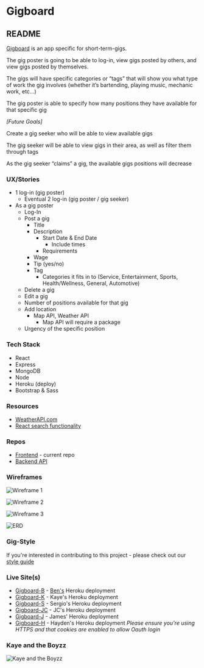 # Gigboard

## README

[Gigboard](https://gig-board.herokuapp.com/gigs) is an app specific for short-term-gigs.

The gig poster is going to be able to log-in, view gigs posted by others, and view gigs posted by themselves.

The gigs will have specific categories or “tags” that will show you what type of work the gig involves (whether it’s bartending, playing music, mechanic work, etc…)

The gig poster is able to specify how many positions they have available for that specific gig

_[Future Goals]_

Create a gig seeker who will be able to view available gigs

The gig seeker will be able to view gigs in their area, as well as filter them through tags

As the gig seeker “claims” a gig, the available gigs positions will decrease

### UX/Stories

- 1 log-in (gig poster)
  - Eventual 2 log-in (gig poster / gig seeker)
- As a gig poster
  - Log-In
  - Post a gig
    - Title
    - Description
      - Start Date & End Date
        - Include times
      - Requirements
    - Wage
    - Tip (yes/no)
    - Tag
      - Categories it fits in to (Service, Entertainment, Sports, Health/Wellness, General, Automotive)
  - Delete a gig
  - Edit a gig
  - Number of positions available for that gig
  - Add location
    - Map API, Weather API
      - Map API will require a package
  - Urgency of the specific position

### Tech Stack

- React
- Express
- MongoDB
- Node
- Heroku (deploy)
- Bootstrap & Sass

### Resources

- [WeatherAPI.com](https://www.weatherapi.com)
- [React search functionality](https://www.emgoto.com/react-search-bar/)

### Repos

- [Frontend](https://github.com/benhammondmusic/gigboard) - current repo
- [Backend API](https://github.com/benhammondmusic/gigboard-backend/)

### Wireframes

![Wireframe 1](./images/Wireframe1.png)

![Wireframe 2](./images/Wireframe2.png)

![Wireframe 3](./images/Wireframe3.png)

![ERD](./images/erd.png)

### Gig-Style

If you're interested in contributing to this project - please check out our [style guide](./styleguide.md)

### Live Site(s)

- [Gigboard-B](https://gig-board.herokuapp.com/gigs) - [Ben's](https://benhammond.tech) Heroku deployment
- [Gigboard-K](https://kaye-gig-board.herokuapp.com) - Kaye's Heroku deployment
- [Gigboard-S](https://sergio-frontend-gigboard.herokuapp.com) - Sergio's Heroku deployment
- [Gigboard-JC](https://jc-gigboard.herokuapp.com) - JC's Heroku deployment
- [Gigboard-J](#) - James' Heroku deployment
- [Gigboard-H](#) - Hayden's Heroku deployment
  _Please ensure you're using HTTPS and that cookies are enabled to allow Oauth login_

### Kaye and the Boyzz

![Kaye and the Boyzz](./images/KayeAndTheBoyzz.png)
